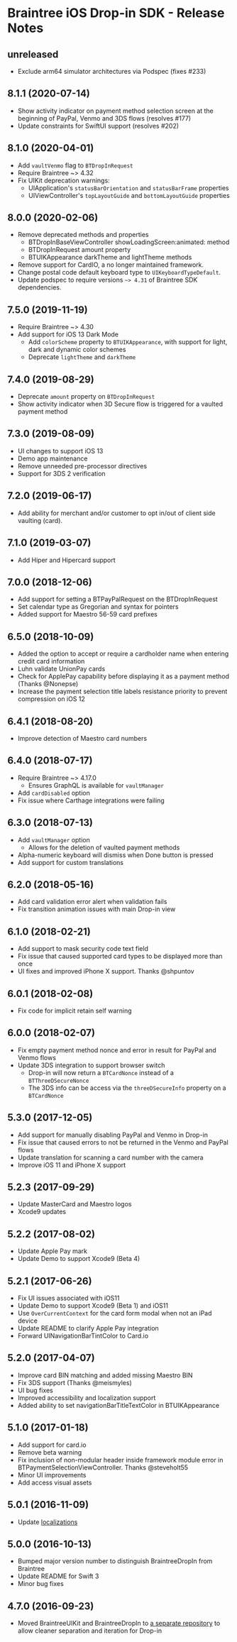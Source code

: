 # Braintree iOS Drop-in SDK - Release Notes

## unreleased
* Exclude arm64 simulator architectures via Podspec (fixes #233)

## 8.1.1 (2020-07-14)

* Show activity indicator on payment method selection screen at the beginning of PayPal, Venmo and 3DS flows (resolves #177)
* Update constraints for SwiftUI support (resolves #202)

## 8.1.0 (2020-04-01)

* Add `vaultVenmo` flag to `BTDropInRequest`
* Require Braintree ~> 4.32
* Fix UIKit deprecation warnings:
  * UIApplication's `statusBarOrientation` and `statusBarFrame` properties
  * UIViewController's `topLayoutGuide` and `bottomLayoutGuide` properties

## 8.0.0 (2020-02-06)

* Remove deprecated methods and properties
  * BTDropInBaseViewController showLoadingScreen:animated: method
  * BTDropInRequest amount property
  * BTUIKAppearance darkTheme and lightTheme methods
* Remove support for CardIO, a no longer maintained framework.
* Change postal code default keyboard type to `UIKeyboardTypeDefault`.
* Update podspec to require versions `~> 4.31` of Braintree SDK dependencies.

## 7.5.0 (2019-11-19)

* Require Braintree ~> 4.30
* Add support for iOS 13 Dark Mode
  * Add `colorScheme` property to `BTUIKAppearance`, with support for light, dark and dynamic color schemes
  * Deprecate `lightTheme` and `darkTheme`

## 7.4.0 (2019-08-29)

* Deprecate `amount` property on `BTDropInRequest`
* Show activity indicator when 3D Secure flow is triggered for a vaulted payment method

## 7.3.0 (2019-08-09)

* UI changes to support iOS 13
* Demo app maintenance
* Remove unneeded pre-processor directives
* Support for 3DS 2 verification

## 7.2.0 (2019-06-17)

* Add ability for merchant and/or customer to opt in/out of client side vaulting (card).

## 7.1.0 (2019-03-07)

* Add Hiper and Hipercard support

## 7.0.0 (2018-12-06)

* Add support for setting a BTPayPalRequest on the BTDropInRequest
* Set calendar type as Gregorian and syntax for pointers
* Added support for Maestro 56-59 card prefixes

## 6.5.0 (2018-10-09)

* Added the option to accept or require a cardholder name when entering credit card information
* Luhn validate UnionPay cards
* Check for ApplePay capability before displaying it as a payment method (Thanks @Nonepse)
* Increase the payment selection title labels resistance priority to prevent compression on iOS 12

## 6.4.1 (2018-08-20)

* Improve detection of Maestro card numbers

## 6.4.0 (2018-07-17)

* Require Braintree ~> 4.17.0
  * Ensures GraphQL is available for `vaultManager`
* Add `cardDisabled` option
* Fix issue where Carthage integrations were failing

## 6.3.0 (2018-07-13)

* Add `vaultManager` option
  * Allows for the deletion of vaulted payment methods
* Alpha-numeric keyboard will dismiss when Done button is pressed
* Add support for custom translations

## 6.2.0 (2018-05-16)

* Add card validation error alert when validation fails
* Fix transition animation issues with main Drop-in view

## 6.1.0 (2018-02-21)

* Add support to mask security code text field
* Fix issue that caused supported card types to be displayed more than once
* UI fixes and improved iPhone X support. Thanks @shpuntov

## 6.0.1 (2018-02-08)

* Fix code for implicit retain self warning

## 6.0.0 (2018-02-07)

* Fix empty payment method nonce and error in result for PayPal and Venmo flows
* Update 3DS integration to support browser switch
  - Drop-in will now return a `BTCardNonce` instead of a `BTThreeDSecureNonce`
  - The 3DS info can be access via the `threeDSecureInfo` property on a `BTCardNonce`

## 5.3.0 (2017-12-05)

* Add support for manually disabling PayPal and Venmo in Drop-in
* Fix issue that caused errors to not be returned in the Venmo and PayPal flows
* Update translation for scanning a card number with the camera
* Improve iOS 11 and iPhone X support

## 5.2.3 (2017-09-29)

* Update MasterCard and Maestro logos
* Xcode9 updates

## 5.2.2 (2017-08-02)

* Update Apple Pay mark
* Update Demo to support Xcode9 (Beta 4)

## 5.2.1 (2017-06-26)

* Fix UI issues associated with iOS11
* Update Demo to support Xcode9 (Beta 1) and iOS11
* Use `OverCurrentContext` for the card form modal when not an iPad device
* Update README to clarify Apple Pay integration
* Forward UINavigationBarTintColor to Card.io

## 5.2.0 (2017-04-07)

* Improve card BIN matching and added missing Maestro BIN
* Fix 3DS support (Thanks @meismyles)
* UI bug fixes
* Improved accessibility and localization support
* Added ability to set navigationBarTitleTextColor in BTUIKAppearance

## 5.1.0 (2017-01-18)

* Add support for card.io
* Remove beta warning
* Fix inclusion of non-modular header inside framework module error in BTPaymentSelectionViewController. Thanks @steveholt55
* Minor UI improvements
* Add access visual assets

## 5.0.1 (2016-11-09)

* Update [localizations](https://github.com/braintree/braintree-ios-drop-in/tree/master/BraintreeUIKit/Localization)

## 5.0.0 (2016-10-13)

* Bumped major version number to distinguish BraintreeDropIn from Braintree
* Update README for Swift 3
* Minor bug fixes

## 4.7.0 (2016-09-23)

* Moved BraintreeUIKit and BraintreeDropIn to [a separate repository](https://github.com/braintree/braintree-ios-drop-in/) to allow cleaner separation and iteration for Drop-in
